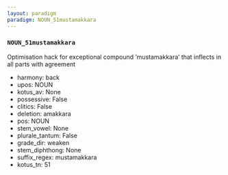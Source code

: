 ```yaml
---
layout: paradigm
paradigm: NOUN_51mustamakkara
---
```

### ` NOUN_51mustamakkara `

Optimisation hack for exceptional compound ’mustamakkara’ that inflects in all parts with agreement
* harmony: back
* upos: NOUN
* kotus_av: None
* possessive: False
* clitics: False
* deletion: amakkara
* pos: NOUN
* stem_vowel: None
* plurale_tantum: False
* grade_dir: weaken
* stem_diphthong: None
* suffix_regex: mustamakkara
* kotus_tn: 51
